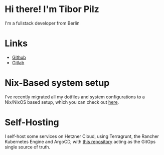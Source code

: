 # Hi there! I'm Tibor Pilz

I'm a fullstack developer from Berlin

# Links
- [Github](https://github.com/tiborpilz)
- [Gitlab](https://gitlab.com/tiborpilz)


# Nix-Based system setup
I've recently migrated all my dotfiles and system configurations to a Nix/NixOS based setup, which you can check out [here](https://github.com/tiborpilz/nixos).

# Self-Hosting
I self-host some services on Hetzner Cloud, using Terragrunt, the Rancher Kubernetes Engine and ArgoCD, with [this repository](https://github.com/tiborpilz/infrastructure) acting as the GitOps single source of truth.
